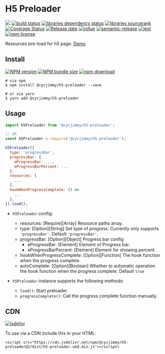 # H5 Preloader
![][workflows-badge-image]
[![build status][travis-image]][travis-url]
[![libraries dependency status][libraries-status-image]][libraries-status-url]
[![libraries sourcerank][libraries-sourcerank-image]][libraries-sourcerank-url]
[![Coverage Status][coverage-image]][coverage-url]
[![Release date][release-date-image]][release-url]
[![rollup][rollup-image]][rollup-url]
[![semantic-release][semantic-image]][semantic-url]
[![jest][jest-image]][jest-url]
[![npm license][license-image]][download-url]

Resources pre-load for h5 page. [Demo][github-pages-url]

## Install
[![NPM version][npm-image]][npm-url]
[![NPM bundle size][npm-bundle-size-image]][npm-url]
[![npm download][download-image]][download-url]

```shell
# via npm
$ npm install @cycjimmy/h5-preloader --save

# or via yarn
$ yarn add @cycjimmy/h5-preloader
```

## Usage
```javascript
import h5Preloader from '@cycjimmy/h5-preloader';

// OR
const h5Preloader = require('@cycjimmy/h5-preloader');

h5Preloader({
  type: 'progressBar',
  progressBar: {
    eProgressBar: ...,
    eProgressBarPercent: ...
  },
  resources: [
    ...
  ],
  hookWhenProgressComplete: () => 
    ...
  },
}).load();
```

* `h5Preloader` config:
  * resources: [Require][Array] Resource paths array.
  * type: [Option][String] Set type of progress. Currently only supports `'progressBar'`. Default `'progressBar'`.
  * progressBar: [Option][Object] Progress bar config
    * eProgressBar: [Element] Element of Progress bar.
    * eProgressBarPercent: [Element] Element for showing percent.
  * hookWhenProgressComplete: [Option][Function] The hook function when the progress complete.
  * autoComplete: [Option][Boolean] Whether to automatic operation the hook function when the progress complete. Default `true`
  
* `h5Preloader` instance supports the following methods:
  * `load()`: Start preloader.
  * `progressComplete()`: Call the progress complete function manually.

## CDN
[![jsdelivr][jsdelivr-image]][jsdelivr-url]

To use via a CDN include this in your HTML:
```text
<script src="https://cdn.jsdelivr.net/npm/@cycjimmy/h5-preloader@2/dist/h5-preloader.umd.min.js"></script>
```

<!-- Links: -->
[npm-image]: https://img.shields.io/npm/v/@cycjimmy/h5-preloader
[npm-url]: https://npmjs.org/package/@cycjimmy/h5-preloader
[npm-bundle-size-image]: https://img.shields.io/bundlephobia/min/@cycjimmy/h5-preloader

[download-image]: https://img.shields.io/npm/dt/@cycjimmy/h5-preloader
[download-url]: https://npmjs.org/package/@cycjimmy/h5-preloader

[jsdelivr-image]: https://img.shields.io/jsdelivr/npm/hy/@cycjimmy/h5-preloader
[jsdelivr-url]: https://www.jsdelivr.com/package/npm/@cycjimmy/h5-preloader

[workflows-badge-image]: https://github.com/cycjimmy/h5-preloader/workflows/Test%20CI/badge.svg
[travis-image]: https://img.shields.io/travis/cycjimmy/h5-preloader
[travis-url]: https://travis-ci.org/cycjimmy/h5-preloader

[libraries-status-image]: https://img.shields.io/librariesio/release/npm/@cycjimmy/h5-preloader
[libraries-sourcerank-image]: https://img.shields.io/librariesio/sourcerank/npm/@cycjimmy/h5-preloader
[libraries-status-url]: https://libraries.io/github/cycjimmy/h5-preloader
[libraries-sourcerank-url]: https://libraries.io/npm/@cycjimmy%2Fh5-preloader

[coverage-image]: https://img.shields.io/coveralls/github/cycjimmy/h5-preloader
[coverage-url]: https://coveralls.io/github/cycjimmy/h5-preloader

[release-date-image]: https://img.shields.io/github/release-date/cycjimmy/h5-preloader
[release-url]: https://github.com/cycjimmy/h5-preloader/releases

[rollup-image]: https://img.shields.io/github/package-json/dependency-version/cycjimmy/h5-preloader/dev/rollup
[rollup-url]: https://github.com/rollup/rollup

[semantic-image]: https://img.shields.io/badge/%20%20%F0%9F%93%A6%F0%9F%9A%80-semantic--release-e10079.svg
[semantic-url]: https://github.com/semantic-release/semantic-release

[jest-image]: https://img.shields.io/badge/tested_with-jest-99424f.svg
[jest-url]: https://github.com/facebook/jest

[license-image]: https://img.shields.io/npm/l/@cycjimmy/h5-preloader

[github-pages-url]: https://cycjimmy.github.io/h5-preloader/

